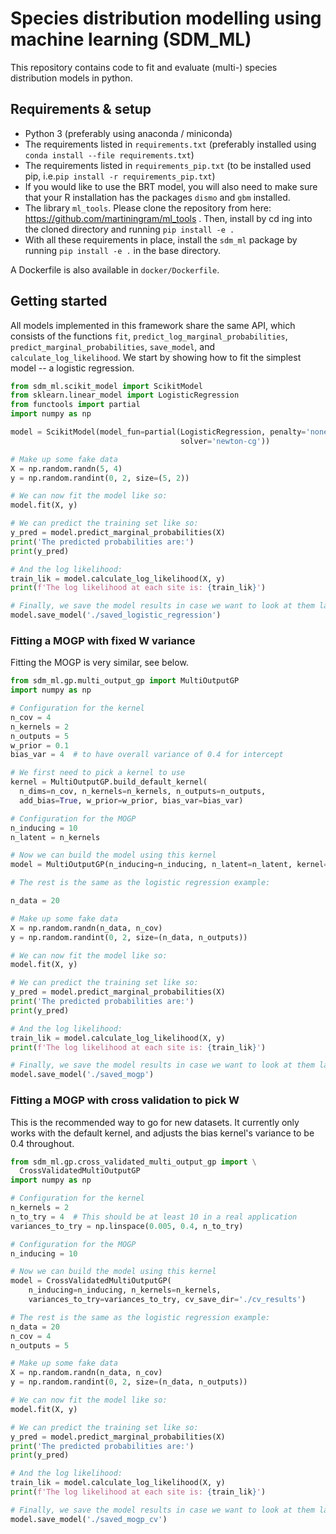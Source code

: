 # Species distribution modelling using machine learning (SDM_ML)

This repository contains code to fit and evaluate (multi-) species distribution
models in python.

## Requirements & setup

* Python 3 (preferably using anaconda / miniconda)
* The requirements listed in `requirements.txt` (preferably installed using
  `conda install --file requirements.txt`)
* The requirements listed in `requirements_pip.txt` (to be installed used pip,
  i.e.`pip install -r requirements_pip.txt`)
* If you would like to use the BRT model, you will also need to make sure that
  your R installation has the packages `dismo` and `gbm` installed.
* The library `ml_tools`. Please clone the repository from here:
  https://github.com/martiningram/ml_tools . Then, install by cd ing into the
  cloned directory and running `pip install -e .`
* With all these requirements in place, install the `sdm_ml` package by running
  `pip install -e .` in the base directory.
  
A Dockerfile is also available in `docker/Dockerfile`.

## Getting started

All models implemented in this framework share the same API, which consists of
the functions `fit`, `predict_log_marginal_probabilities`,
`predict_marginal_probabilities`, `save_model`, and `calculate_log_likelihood`.
We start by showing how to fit the simplest model -- a logistic regression.

```python
from sdm_ml.scikit_model import ScikitModel
from sklearn.linear_model import LogisticRegression
from functools import partial
import numpy as np

model = ScikitModel(model_fun=partial(LogisticRegression, penalty='none',
                                      solver='newton-cg'))

# Make up some fake data
X = np.random.randn(5, 4)
y = np.random.randint(0, 2, size=(5, 2))

# We can now fit the model like so:
model.fit(X, y)

# We can predict the training set like so:
y_pred = model.predict_marginal_probabilities(X)
print('The predicted probabilities are:')
print(y_pred)

# And the log likelihood:
train_lik = model.calculate_log_likelihood(X, y)
print(f'The log likelihood at each site is: {train_lik}')

# Finally, we save the model results in case we want to look at them later
model.save_model('./saved_logistic_regression')
```

### Fitting a MOGP with fixed W variance

Fitting the MOGP is very similar, see below.

```python
from sdm_ml.gp.multi_output_gp import MultiOutputGP
import numpy as np

# Configuration for the kernel
n_cov = 4
n_kernels = 2
n_outputs = 5
w_prior = 0.1
bias_var = 4  # to have overall variance of 0.4 for intercept

# We first need to pick a kernel to use
kernel = MultiOutputGP.build_default_kernel(
  n_dims=n_cov, n_kernels=n_kernels, n_outputs=n_outputs,
  add_bias=True, w_prior=w_prior, bias_var=bias_var)

# Configuration for the MOGP
n_inducing = 10
n_latent = n_kernels

# Now we can build the model using this kernel
model = MultiOutputGP(n_inducing=n_inducing, n_latent=n_latent, kernel=kernel)

# The rest is the same as the logistic regression example:

n_data = 20

# Make up some fake data
X = np.random.randn(n_data, n_cov)
y = np.random.randint(0, 2, size=(n_data, n_outputs))

# We can now fit the model like so:
model.fit(X, y)

# We can predict the training set like so:
y_pred = model.predict_marginal_probabilities(X)
print('The predicted probabilities are:')
print(y_pred)

# And the log likelihood:
train_lik = model.calculate_log_likelihood(X, y)
print(f'The log likelihood at each site is: {train_lik}')

# Finally, we save the model results in case we want to look at them later
model.save_model('./saved_mogp')
```

### Fitting a MOGP with cross validation to pick W

This is the recommended way to go for new datasets. It currently only works with
the default kernel, and adjusts the bias kernel's variance to be 0.4 throughout.

```python
from sdm_ml.gp.cross_validated_multi_output_gp import \
  CrossValidatedMultiOutputGP
import numpy as np

# Configuration for the kernel
n_kernels = 2
n_to_try = 4  # This should be at least 10 in a real application
variances_to_try = np.linspace(0.005, 0.4, n_to_try)

# Configuration for the MOGP
n_inducing = 10

# Now we can build the model using this kernel
model = CrossValidatedMultiOutputGP(
    n_inducing=n_inducing, n_kernels=n_kernels,
    variances_to_try=variances_to_try, cv_save_dir='./cv_results')

# The rest is the same as the logistic regression example:
n_data = 20
n_cov = 4
n_outputs = 5

# Make up some fake data
X = np.random.randn(n_data, n_cov)
y = np.random.randint(0, 2, size=(n_data, n_outputs))

# We can now fit the model like so:
model.fit(X, y)

# We can predict the training set like so:
y_pred = model.predict_marginal_probabilities(X)
print('The predicted probabilities are:')
print(y_pred)

# And the log likelihood:
train_lik = model.calculate_log_likelihood(X, y)
print(f'The log likelihood at each site is: {train_lik}')

# Finally, we save the model results in case we want to look at them later
model.save_model('./saved_mogp_cv')
```
